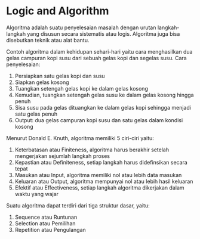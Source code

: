# Logic and Algorithm

Algoritma adalah suatu penyelesaian masalah dengan urutan langkah-langkah yang disusun secara sistematis atau logis. Algoritma juga bisa disebutkan teknik atau alat bantu.

Contoh algoritma dalam kehidupan sehari-hari yaitu cara menghasilkan dua gelas campuran kopi susu dari sebuah gelas kopi dan segelas susu. Cara penyelesaian:

<ol>
  <li>Persiapkan satu gelas kopi dan susu</li>
  <li>Siapkan gelas kosong</li>
  <li>Tuangkan setengah gelas kopi ke dalam gelas kosong</li>
  <li>Kemudian, tuangkan setengah gelas susu ke dalam gelas kosong hingga penuh</li>
  <li>Sisa susu pada gelas dituangkan ke dalam gelas kopi sehingga menjadi satu gelas penuh</li>
  <li>Output: dua gelas campuran kopi susu dan satu gelas dalam kondisi kosong</li>
</ol>

Menurut Donald E. Knuth, algoritma memiliki 5 ciri-ciri yaitu:

<ol>
  <li>Keterbatasan atau Finiteness, algoritma harus berakhir setelah mengerjakan sejumlah langkah proses</li>
  <li>Kepastian atau Definiteness, setiap langkah harus didefinsikan secara tepat</li>
  <li>Masukan atau Input, algoritma memiliki nol atau lebih data masukan </li>
  <li>Keluaran atau Output, algoritma mempunyai nol atau lebih hasil keluaran</li>
  <li>Efektif atau Effectiveness, setiap langkah algoritma dikerjakan dalam waktu yang wajar</li>
</ol>

Suatu algoritma dapat terdiri dari tiga struktur dasar, yaitu:

<ol>
  <li>Sequence atau Runtunan</li>
  <li>Selection atau Pemilihan</li>
  <li>Repetition atau Pengulangan</li>
</ol>
